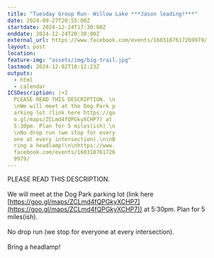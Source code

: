 ```yaml
---
title: "Tuesday Group Run- Willow Lake ***Jason leading!***"
date: 2024-09-27T20:55:00Z
startdate: 2024-12-24T17:30:00Z
enddate: 2024-12-24T20:30:00Z
external_url: https://www.facebook.com/events/1603187617269979/
layout: post
location: 
feature-img: "assets/img/big-trail.jpg"
lastmod: 2024-12-02T18:12:23Z
outputs:
  - html
  - calendar
ICSDescription: |+2
  PLEASE READ THIS DESCRIPTION. \n  \nWe will meet at the Dog Park p  arking lot (link here https://go  o.gl/maps/ZCLmd4fQPGkyXCHP7) at   5:30pm. Plan for 5 miles(ish).\n  \nNo drop run (we stop for every  one at every intersection).\n\nB  ring a headlamp!\n\nhttps://www.  facebook.com/events/160318761726  9979/
---
```


PLEASE READ THIS DESCRIPTION. <br>
  <br>
  We will meet at the Dog Park parking lot (link here [https://goo.gl/maps/ZCLmd4fQPGkyXCHP7](https://goo.gl/maps/ZCLmd4fQPGkyXCHP7)) at 5&#58;30pm. Plan for 5 miles(ish).<br>
  <br>
  No drop run (we stop for everyone at every intersection).<br>
  <br>
  Bring a headlamp!<br>
  <br>
  
